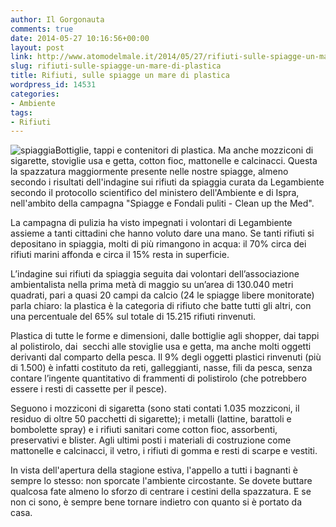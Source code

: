 ```yaml
---
author: Il Gorgonauta
comments: true
date: 2014-05-27 10:16:56+00:00
layout: post
link: http://www.atomodelmale.it/2014/05/27/rifiuti-sulle-spiagge-un-mare-di-plastica/
slug: rifiuti-sulle-spiagge-un-mare-di-plastica
title: Rifiuti, sulle spiagge un mare di plastica
wordpress_id: 14531
categories:
- Ambiente
tags:
- Rifiuti
---
```


![spiaggia](http://www.atomodelmale.it/wp-content/uploads/2014/05/spiaggia-300x200.jpg)Bottiglie, tappi e contenitori di plastica. Ma anche mozziconi di sigarette, stoviglie usa e getta, cotton fioc, mattonelle e calcinacci. Questa la spazzatura maggiormente presente nelle nostre spiagge, almeno secondo i risultati dell'indagine sui rifiuti da spiaggia curata da Legambiente secondo il protocollo scientifico del ministero dell'Ambiente e di Ispra, nell'ambito della campagna "Spiagge e Fondali puliti - Clean up the Med".

La campagna di pulizia ha visto impegnati i volontari di Legambiente assieme a tanti cittadini che hanno voluto dare una mano. Se tanti rifiuti si depositano in spiaggia, molti di più rimangono in acqua: il 70% circa dei rifiuti marini affonda e circa il 15% resta in superficie.

L’indagine sui rifiuti da spiaggia seguita dai volontari dell’associazione ambientalista nella prima metà di maggio su un’area di 130.040 metri quadrati, pari a quasi 20 campi da calcio (24 le spiagge libere monitorate) parla chiaro: la plastica è la categoria di rifiuto che batte tutti gli altri, con una percentuale del 65% sul totale di 15.215 rifiuti rinvenuti.


Plastica di tutte le forme e dimensioni, dalle bottiglie agli shopper, dai tappi al polistirolo, dai  secchi alle stoviglie usa e getta, ma anche molti oggetti derivanti dal comparto della pesca. Il 9% degli oggetti plastici rinvenuti (più di 1.500) è infatti costituto da reti, galleggianti, nasse, fili da pesca, senza contare l’ingente quantitativo di frammenti di polistirolo (che potrebbero essere i resti di cassette per il pesce).

Seguono i mozziconi di sigaretta (sono stati contati 1.035 mozziconi, il residuo di oltre 50 pacchetti di sigarette); i metalli (lattine, barattoli e bombolette spray) e i rifiuti sanitari come cotton fioc, assorbenti, preservativi e blister. Agli ultimi posti i materiali di costruzione come mattonelle e calcinacci, il vetro, i rifiuti di gomma e resti di scarpe e vestiti.

In vista dell'apertura della stagione estiva, l'appello a tutti i bagnanti è sempre lo stesso: non sporcate l'ambiente circostante. Se dovete buttare qualcosa fate almeno lo sforzo di centrare i cestini della spazzatura. E se non ci sono, è sempre bene tornare indietro con quanto si è portato da casa.
